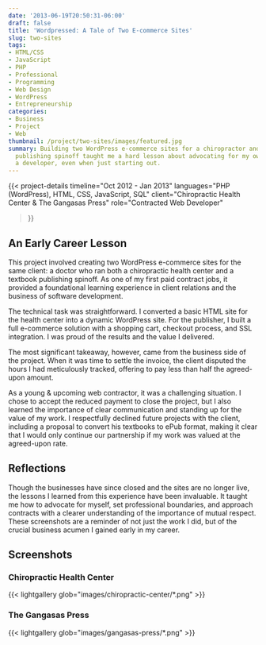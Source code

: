 ```yaml
---
date: '2013-06-19T20:50:31-06:00'
draft: false
title: 'Wordpressed: A Tale of Two E-commerce Sites'
slug: two-sites
tags:
- HTML/CSS
- JavaScript
- PHP
- Professional
- Programming
- Web Design
- WordPress
- Entrepreneurship
categories:
- Business
- Project
- Web
thumbnail: /project/two-sites/images/featured.jpg
summary: Building two WordPress e-commerce sites for a chiropractor and his textbook
  publishing spinoff taught me a hard lesson about advocating for my own value as
  a developer, even when just starting out.
---
```

{{< project-details
  timeline="Oct 2012 - Jan 2013"
  languages="PHP (WordPress), HTML, CSS, JavaScript, SQL"
  client="Chiropractic Health Center & The Gangasas Press"
  role="Contracted Web Developer"
>}}

## An Early Career Lesson

This project involved creating two WordPress e-commerce sites for the same client: a doctor who ran both a chiropractic health center and a textbook publishing spinoff. As one of my first paid contract jobs, it provided a foundational learning experience in client relations and the business of software development.

The technical task was straightforward. I converted a basic HTML site for the health center into a dynamic WordPress site. For the publisher, I built a full e-commerce solution with a shopping cart, checkout process, and SSL integration. I was proud of the results and the value I delivered.

The most significant takeaway, however, came from the business side of the project. When it was time to settle the invoice, the client disputed the hours I had meticulously tracked, offering to pay less than half the agreed-upon amount.

As a young & upcoming web contractor, it was a challenging situation. I chose to accept the reduced payment to close the project, but I also learned the importance of clear communication and standing up for the value of my work. I respectfully declined future projects with the client, including a proposal to convert his textbooks to ePub format, making it clear that I would only continue our partnership if my work was valued at the agreed-upon rate.

## Reflections

Though the businesses have since closed and the sites are no longer live, the lessons I learned from this experience have been invaluable. It taught me how to advocate for myself, set professional boundaries, and approach contracts with a clearer understanding of the importance of mutual respect. These screenshots are a reminder of not just the work I did, but of the crucial business acumen I gained early in my career.

## Screenshots

### Chiropractic Health Center
{{< lightgallery glob="images/chiropractic-center/*.png" >}}

### The Gangasas Press
{{< lightgallery glob="images/gangasas-press/*.png" >}}
